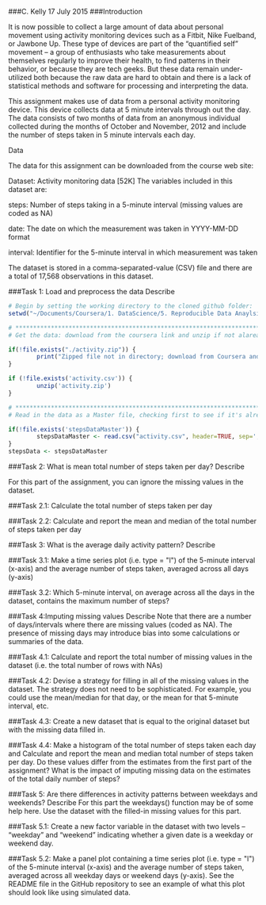 ###C. Kelly      17 July 2015
###Introduction

It is now possible to collect a large amount of data about personal movement using activity monitoring devices such as a Fitbit, Nike Fuelband, or Jawbone Up. These type of devices are part of the “quantified self” movement – a group of enthusiasts who take measurements about themselves regularly to improve their health, to find patterns in their behavior, or because they are tech geeks. But these data remain under-utilized both because the raw data are hard to obtain and there is a lack of statistical methods and software for processing and interpreting the data.

This assignment makes use of data from a personal activity monitoring device. This device collects data at 5 minute intervals through out the day. The data consists of two months of data from an anonymous individual collected during the months of October and November, 2012 and include the number of steps taken in 5 minute intervals each day.

Data

The data for this assignment can be downloaded from the course web site:

Dataset: Activity monitoring data [52K]
The variables included in this dataset are:

steps: Number of steps taking in a 5-minute interval (missing values are coded as NA)

date: The date on which the measurement was taken in YYYY-MM-DD format

interval: Identifier for the 5-minute interval in which measurement was taken

The dataset is stored in a comma-separated-value (CSV) file and there are a total of 17,568 observations in this dataset.



###Task 1: Load and preprocess the data
Describe

```r
# Begin by setting the working directory to the cloned github folder:
setwd("~/Documents/Coursera/1. DataScience/5. Reproducible Data Anaylsis/Peer Assessment Project 1/RepData_PeerAssessment1")

# *************************************************************************************
# Get the data: download from the coursera link and unzip if not alaready done. 

if(!file.exists("./activity.zip")) {
        print("Zipped file not in directory; download from Coursera and unzip before proceeding.")
} 

if (!file.exists('activity.csv')) {
        unzip('activity.zip')
}

# *************************************************************************************
# Read in the data as a Master file, checking first to see if it's already there. Make a working copy of the data.

if(!file.exists('stepsDataMaster')) {
        stepsDataMaster <- read.csv("activity.csv", header=TRUE, sep=',',)
}
stepsData <- stepsDataMaster 
```

###Task 2: What is mean total number of steps taken per day?
Describe

For this part of the assignment, you can ignore the missing values in the dataset.

###Task 2.1: Calculate the total number of steps taken per day



###Task 2.2: Calculate and report the mean and median of the total number of steps taken per day

###Task 3: What is the average daily activity pattern?
Describe

###Task 3.1: Make a time series plot (i.e. type = "l") of the 5-minute interval (x-axis) and the average number of steps taken, averaged across all days (y-axis)

###Task 3.2: Which 5-minute interval, on average across all the days in the dataset, contains the maximum number of steps?

###Task 4:Imputing missing values
Describe
Note that there are a number of days/intervals where there are missing values (coded as NA). The presence of missing days may introduce bias into some calculations or summaries of the data.

###Task 4.1: Calculate and report the total number of missing values in the dataset (i.e. the total number of rows with NAs)

###Task 4.2: Devise a strategy for filling in all of the missing values in the dataset. The strategy does not need to be sophisticated. For example, you could use the mean/median for that day, or the mean for that 5-minute interval, etc.

###Task 4.3: Create a new dataset that is equal to the original dataset but with the missing data filled in.

###Task 4.4: Make a histogram of the total number of steps taken each day and Calculate and report the mean and median total number of steps taken per day. Do these values differ from the estimates from the first part of the assignment? What is the impact of imputing missing data on the estimates of the total daily number of steps?

###Task 5: Are there differences in activity patterns between weekdays and weekends?
Describe
For this part the weekdays() function may be of some help here. Use the dataset with the filled-in missing values for this part.

###Task 5.1: Create a new factor variable in the dataset with two levels – “weekday” and “weekend” indicating whether a given date is a weekday or weekend day.

###Task 5.2: Make a panel plot containing a time series plot (i.e. type = "l") of the 5-minute interval (x-axis) and the average number of steps taken, averaged across all weekday days or weekend days (y-axis). See the README file in the GitHub repository to see an example of what this plot should look like using simulated data.

